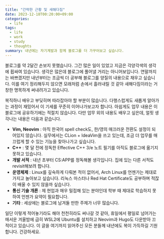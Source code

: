```yaml
---
title: "간략한 근황 및 새해다짐"
date: 2023-12-18T00:20:00+09:00
categories:
  - life
tags:
  - life
  - work
  - study
  - thoughts
summary: 내년에는 자기계발과 함께 블로그를 더 가꾸어보고 싶습니다.
---
```


블로그를 약 2달간 손보지 못했습니다. 그간 많은 일이 있었고 지금은 각양각색의 생각에 휩싸여 있습니다. 생각은 많은데 블로그에 풀어낼 거리는 아니어보입니다. 연말까지는 바쁘겠지만 내년부터는 조금씩 더 공부해 블로그를 양질의 내용으로 채우고 싶습니다. 이를 여기 정리해두지 않으면 모래처럼 손에서 흘러내릴 것 같아 새해다짐이라는 거창한 명목하게 써내려가고 있습니다.

복직하니 배우고 부딪히며 따라잡아야 할 부분이 많습니다. 다행스럽게도 새롭게 알아가는 과정이 재밌어서 이 기세를 꾸준히 이어나가보고자 합니다. 아쉽게도 업무 내용은 이 블로그에 공유하기에는 적절치 않습니다. 다만 업무 외의 내용도 배우고 싶은데, 얼핏 생각나는 내용은 다음과 같습니다.

- **Vim, Neovim** : 아직 한국어 spell check도, 한/영의 매끄러운 전환도 설정이 되어있지 않습니다. 실무에서는 CLion + IdeaVim을 쓰고 있는데, 조금 더 업무를 매끄럽게 할 수 있는 기능을 찾아나가고 싶습니다.
- **C++** : 몇 달 전에 정독한 Effective C++ 3/e 노트 필기를 아직도 블로그에 옮기지 못하고 있습니다.
- **개발 서적** : 내년 초부터 CS:APP를 정독해볼 생각입니다. 집에 있는 다른 서적도 revisit해보려 합니다.
- **운영체제** : Linux를 깊숙하게 다뤄본 적이 없어서, Arch Linux를 언젠가는 제대로 가지고 놀아보고 싶습니다. 리눅스 마스터나 Red Hat Certificate도 공부하며 적잖이 배울 수 있지 않을까 싶습니다.
- **통신 기술 개론** : 제 현업과 매우 밀접해 있는 분야인데 학부 때 제대로 학습하지 못하여 언젠가 요약이 필요합니다.
- **기타** : 세상에는 블로그에 남겨둘 만한 주제가 너무 많습니다.

일단 이렇게 적어놓기라도 해야 천천히라도 써나갈 것 같아, 휴일에서 평일로 넘어가는 매서운 겨울밤에 급히 WSL2에 Ubuntu를 설치하고 Neovim과 Hugo도 다운받아 끄적이고 있습니다. 이 글을 여기까지 읽어주신 모든 분들께 내년에도 복이 가득하길 기원합니다. 건강하세요.
